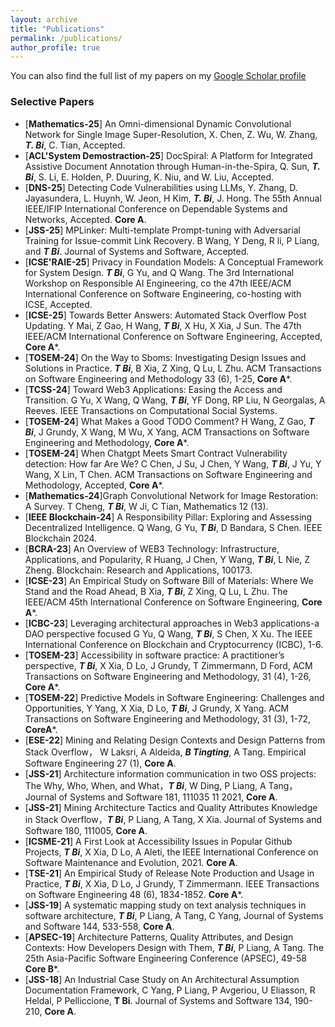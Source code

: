 ```yaml
---
layout: archive
title: "Publications"
permalink: /publications/
author_profile: true
---
```


You can also find the full list of my papers on my [Google Scholar profile](https://scholar.google.com.au/citations?hl=en&user=0ixOsn8AAAAJ&view_op=list_works&gmla=AILGF5WCo5O6ZNXH1GxUplKkThtlPzvQ80-3bVputjiKg3Fm7urI711dxnsWNga0pIdqvbxlP9ryuyb0eoy91udq)


### Selective Papers 


- [**Mathematics-25**] An Omni-dimensional Dynamic Convolutional Network for Single Image Super-Resolution, X. Chen, Z. Wu, W. Zhang, ***T. Bi***, C. Tian, Accepted.
- [**ACL'System Demostraction-25**] DocSpiral: A Platform for Integrated Assistive Document Annotation through Human-in-the-Spira, Q. Sun, ***T. Bi***, S. Li, E. Holden, P. Duuring, K. Niu, and W. Liu, Accepted. 
- [**DNS-25**] Detecting Code Vulnerabilities using LLMs, Y. Zhang, D. Jayasundera, L. Huynh, W. Jeon, H Kim, ***T. Bi***, J. Hong. The 55th Annual IEEE/IFIP International Conference on Dependable Systems and Networks, Accepted. **Core A**. 
- [**JSS-25**] MPLinker: Multi-template Prompt-tuning with Adversarial Training for Issue-commit Link Recovery. B Wang, Y Deng, R li, P Liang, and ***T Bi***. Journal of Systems and Software, Accepted. 
- [**ICSE'RAIE-25**] Privacy in Foundation Models: A Conceptual Framework for System Design. ***T Bi***, G Yu, and Q Wang. The 3rd International Workshop on Responsible AI Engineering, co the 47th IEEE/ACM International Conference on Software Engineering, co-hosting with ICSE, Accepted. 
- [**ICSE-25**] Towards Better Answers: Automated Stack Overflow Post Updating. Y Mai, Z Gao, H Wang, ***T Bi***, X Hu, X Xia, J Sun. The 47th IEEE/ACM International Conference on Software Engineering, Accepted, **Core A***. 
- [**TOSEM-24**] On the Way to Sboms: Investigating Design Issues and Solutions in Practice. ***T Bi***, B Xia, Z Xing, Q Lu, L Zhu. ACM Transactions on Software Engineering and Methodology 33 (6), 1-25, **Core A***.
- [**TCSS-24**] Toward Web3 Applications: Easing the Access and Transition. G Yu, X Wang, Q Wang, ***T Bi***, YF Dong, RP Liu, N Georgalas, A Reeves. IEEE Transactions on Computational Social Systems.
- [**TOSEM-24**] What Makes a Good TODO Comment? H Wang, Z Gao, ***T Bi***, J Grundy, X Wang, M Wu, X Yang, ACM Transactions on Software Engineering and Methodology, **Core A***.
- [**TOSEM-24**] When Chatgpt Meets Smart Contract Vulnerability detection: How far Are We? C Chen, J Su, J Chen, Y Wang, ***T Bi***, J Yu, Y Wang, X Lin, T Chen. ACM Transactions on Software Engineering and Methodology, Accepted, **Core A***.
- [**Mathematics-24**]Graph Convolutional Network for Image Restoration: A Survey. T Cheng, ***T Bi***, W Ji, C Tian, Mathematics 12 (13).
- [**IEEE Blockchain-24**] A Responsibility Pillar: Exploring and Assessing Decentralized Intelligence. Q Wang, G Yu, ***T Bi***, D Bandara, S Chen. IEEE Blockchain 2024.
- [**BCRA-23**] An Overview of WEB3 Technology: Infrastructure, Applications, and Popularity, R Huang, J Chen, Y Wang, ***T Bi***, L Nie, Z Zheng. Blockchain: Research and Applications, 100173.
- [**ICSE-23**] An Empirical Study on Software Bill of Materials: Where We Stand and the Road Ahead, B Xia, ***T Bi***, Z Xing, Q Lu, L Zhu. The IEEE/ACM 45th International Conference on Software Engineering, **Core A***.
- [**ICBC-23**] Leveraging architectural approaches in Web3 applications-a DAO perspective focused G Yu, Q Wang, ***T Bi***, S Chen, X Xu. The IEEE International Conference on Blockchain and Cryptocurrency (ICBC), 1-6.
- [**TOSEM-23**] Accessibility in software practice: A practitioner’s perspective, ***T Bi***, X Xia, D Lo, J Grundy, T Zimmermann, D Ford, ACM Transactions on Software Engineering and Methodology, 31 (4), 1-26, **Core A***.
- [**TOSEM-22**] Predictive Models in Software Engineering: Challenges and Opportunities, Y Yang, X Xia, D Lo, ***T Bi***, J Grundy, X Yang. ACM Transactions on Software Engineering and Methodology, 31 (3), 1-72, **CoreA***.
- [**ESE-22**] Mining and Relating Design Contexts and Design Patterns from Stack Overflow， W Laksri, A Aldeida, ***B Tingting***, A Tang. Empirical Software Engineering 27 (1), **Core A**.
- [**JSS-21**] Architecture information communication in two OSS projects: The Why, Who, When, and What，***T Bi***, W Ding, P Liang, A Tang， Journal of Systems and Software 181, 111035	11	2021, **Core A**.
- [**JSS-21**] Mining Architecture Tactics and Quality Attributes Knowledge in Stack Overflow，***T Bi***, P Liang, A Tang, X Xia. Journal of Systems and Software 180, 111005, **Core A**.
- [**ICSME-21**] A First Look at Accessibility Issues in Popular Github Projects, ***T Bi***, X Xia, D Lo, A Aleti, the IEEE International Conference on Software Maintenance and Evolution, 2021. **Core A**.
- [**TSE-21**] An Empirical Study of Release Note Production and Usage in Practice, ***T Bi***, X Xia, D Lo, J Grundy, T Zimmermann. IEEE Transactions on Software Engineering 48 (6), 1834-1852. **Core A***.
- [**JSS-19**] A systematic mapping study on text analysis techniques in software architecture, ***T Bi***, P Liang, A Tang, C Yang, Journal of Systems and Software 144, 533-558, **Core A**.
- [**APSEC-19**] Architecture Patterns, Quality Attributes, and Design Contexts: How Developers Design with Them, ***T Bi***, P Liang, A Tang. The 25th Asia-Pacific Software Engineering Conference (APSEC), 49-58 **Core B***.
- [**JSS-18**] An Industrial Case Study on An Architectural Assumption Documentation Framework, C Yang, P Liang, P Avgeriou, U Eliasson, R Heldal, P Pelliccione, **T Bi**. Journal of Systems and Software 134, 190-210, **Core A**.

